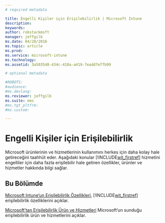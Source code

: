 ```yaml
---
# required metadata

title: Engelli Kişiler için Erişilebilirlik | Microsoft Intune
description:
keywords:
author: robstackmsft
manager: jeffgilb
ms.date: 04/28/2016
ms.topic: article
ms.prod:
ms.service: microsoft-intune
ms.technology:
ms.assetid: 3a503548-434c-410a-a419-7eadd7e7fb99

# optional metadata

#ROBOTS:
#audience:
#ms.devlang:
ms.reviewer: jeffgilb
ms.suite: ems
#ms.tgt_pltfrm:
#ms.custom:

---
```


# Engelli Kişiler için Erişilebilirlik
Microsoft ürünlerinin ve hizmetlerinin kullanımını herkes için daha kolay hale getireceğini taahhüt eder. Aşağıdaki konular [!INCLUDE[wit_firstref](./includes/wit_firstref_md.md)] hizmetini engelliler için daha fazla erişilebilir hale getiren özellikler, ürünler ve hizmetler hakkında bilgi sağlar.

## Bu Bölümde
[Microsoft Intune’un Erişilebilirlik Özellikleri](accessibility-features-of-microsoft-intune.md), [!INCLUDE[wit_firstref](./includes/wit_firstref_md.md)] erişilebilirlik özelliklerini açıklar.

[Microsoft’tan Erişilebilirlik Ürün ve Hizmetleri](accessibility-products-and-services-from-microsoft.md) Microsoft’un sunduğu erişilebilirlik ürün ve hizmetlerini açıklar.



<!--HONumber=Jun16_HO2-->


